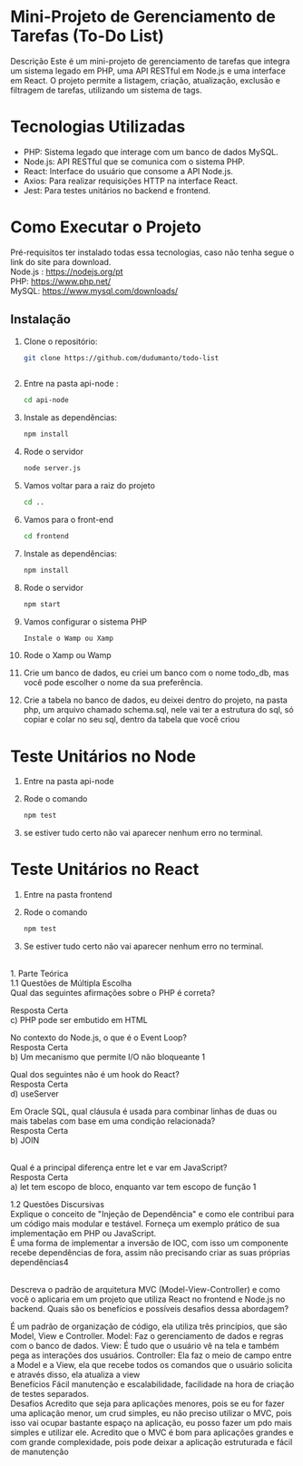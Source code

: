 # Mini-Projeto de Gerenciamento de Tarefas (To-Do List)
Descrição
Este é um mini-projeto de gerenciamento de tarefas que integra um sistema legado em PHP, uma API RESTful em Node.js e uma interface em React. O projeto permite a listagem, criação, atualização, exclusão e filtragem de tarefas, utilizando um sistema de tags.

# Tecnologias Utilizadas
- PHP: Sistema legado que interage com um banco de dados MySQL.
- Node.js: API RESTful que se comunica com o sistema PHP.
- React: Interface do usuário que consome a API Node.js.
- Axios: Para realizar requisições HTTP na interface React.
- Jest: Para testes unitários no backend e frontend.


# Como Executar o Projeto
Pré-requisitos ter instalado todas essa tecnologias, caso não tenha segue o link do site para download.
<br>
Node.js : https://nodejs.org/pt
<br>
PHP: https://www.php.net/
<br>
MySQL: https://www.mysql.com/downloads/
<br>

## Instalação

1. Clone o repositório:
   ```bash
   git clone https://github.com/dudumanto/todo-list
 

2.  Entre na pasta api-node :
    ```bash
    cd api-node

3. Instale as dependências:
   ```bash
   npm install

4. Rode o servidor
    ```bash
    node server.js

5. Vamos voltar para a raiz do projeto
    ```bash
    cd .. 
    
6. Vamos para o front-end
    ```bash
    cd frontend

7. Instale as dependências:
   ```bash
   npm install

8. Rode o servidor
   ```bash
   npm start

9. Vamos configurar o sistema PHP
   ```bash
   Instale o Wamp ou Xamp

10. Rode o Xamp ou Wamp

11. Crie um banco de dados, eu criei um banco com o nome todo_db, mas você pode escolher o nome da sua preferência.

12. Crie a tabela no banco de dados, eu deixei dentro do projeto, na pasta php, um arquivo chamado schema.sql, nele vai ter a estrutura do sql, só copiar e colar no seu sql, dentro da tabela que você criou


# Teste Unitários no Node

1. Entre na pasta api-node

2. Rode o comando 
   ```bash
   npm test

3. se estiver tudo certo não vai aparecer nenhum erro no terminal.

# Teste Unitários no React

1. Entre na pasta frontend

2. Rode o comando 
   ```bash
   npm test

3. Se estiver tudo certo não vai aparecer nenhum erro no terminal.

<br>
1. Parte Teórica
<br>
1.1 Questões de Múltipla Escolha
<br>
Qual das seguintes afirmações sobre o PHP é correta?

Resposta Certa
<br>
c) PHP pode ser embutido em HTML 


No contexto do Node.js, o que é o Event Loop?
<br>
Resposta Certa
<br>
b) Um mecanismo que permite I/O não bloqueante 1


Qual dos seguintes não é um hook do React?
<br>
Resposta Certa
<br>
d) useServer


Em Oracle SQL, qual cláusula é usada para combinar linhas de duas ou mais tabelas com base em uma condição relacionada?
<br>
Resposta Certa
<br>
b) JOIN 

<br>
Qual é a principal diferença entre let e var em JavaScript?
<br>
Resposta Certa
<br>
a) let tem escopo de bloco, enquanto var tem escopo de função 1
<br>

1.2 Questões Discursivas
<br>
Explique o conceito de "Injeção de Dependência" e como ele contribui para um código mais modular e testável. Forneça um exemplo prático de sua implementação em PHP ou JavaScript.
<br>
É uma forma de implementar a inversão de IOC, com isso um componente recebe dependências de fora, assim não precisando criar as suas próprias dependências4

<br>
Descreva o padrão de arquitetura MVC (Model-View-Controller) e como você o aplicaria em um projeto que utiliza React no frontend e Node.js no backend. Quais são os benefícios e possíveis desafios dessa abordagem?
<br>

É um padrão de organização de código, ela utiliza três princípios, que são Model, View e Controller.
Model: Faz o gerenciamento de dados e regras com o banco de dados.
View: É tudo que o usuário vê na tela e também pega as interações dos usuários.
Controller: Ela faz o meio de campo entre a Model e a View, ela que recebe todos os comandos que o usuário solicita e através disso, ela atualiza a view
<br>
Benefícios
Fácil manutenção e escalabilidade, facilidade na hora de criação de testes separados.
<br>
Desafios
Acredito que seja para aplicações menores, pois se eu for fazer uma aplicação menor, um crud simples, eu não preciso utilizar o MVC, pois isso vai ocupar bastante espaço na aplicação, eu posso fazer um pdo mais simples e utilizar ele.
Acredito que o MVC é bom para aplicações grandes e com grande complexidade, pois pode deixar a aplicação estruturada e fácil de manutenção 


